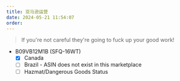 ```yaml
---
title: 亚马逊运营
date: 2024-05-21 11:54:07
order: 
---
```


> If you're not careful they're going to fuck up your good work!

- B09VB12M1B (SFQ-16WT)
  - [x] Canada
  - [ ] Brazil - ASIN does not exist in this marketplace
  - [ ] Hazmat/Dangerous Goods Status
